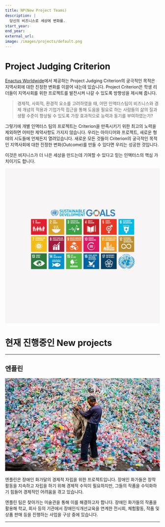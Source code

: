 ```yaml
---
title: NP(New Project Teams)
description: |
  당신의 비즈니스로 세상에 변화를.
start_year:
end_year:
external_url:
image: /images/projects/default.png
---
```

# Project Judging Criterion

[Enactus Worldwide](http://enactus.org)에서 제공하는 Project Judging Criterion의 궁극적인 목적은 지역사회에 대한 진정한 변화를 이끌어 내는데 있습니다.
Project Criterion은 학생 리더들이 지역사회를 위한 프로젝트를 발전시켜 나갈 수 있도록 방향성을 제시해 줍니다.

> 경제적, 사회적, 환경적 요소를 고려하였을 때,
> 어떤 인액터스팀이 비즈니스와 경제 개념의 적용과 기업가적 접근을 통해
> 도움을 필요로 하는 사람들의 삶의 질과 생활 수준이 향상될 수 있도록
> 가장 효과적으로 능력과 동기를 부여하였는가?

그렇기에 개별 인액터스 팀의 프로젝트는 Criterion을 만족시키기 위한 최고의 노력을 제외하면 어떠한 제약사항도 가지지 않습니다. 우리는 아이디어와 프로젝트, 새로운 형태의 시도들에 언제든지 열려있습니다. 새로운 모든 것들이 Criterion의 궁극적인 목적인 지역사회에 대한 진정한 변화(Outcome)를 만들 수 있다면 우리는 성공한 것입니다.

이것은 비지니스가 더 나은 세상을 만드는데 기여할 수 있다고 믿는 인액터스의 핵심 가치이기도 합니다.

![](/images/projects/default.png)


# 현재 진행중인 New projects

*****

## 엔플린

![](/images/projects/NtroP.jpg)

엔플린은 장애인 화가달의 경제적 자립을 위한 프로젝트입니다.
장애인 화가들은 창작 활동을 지속하고 자립을 하기 위해 경제적 수익이 필요하지만, 그들의 작품을 수익화하기 힘들어 경제적인 어려움을 겪고 있습니다.

엔플린 팀은 찾아가는 미술관을 통해 이를 해결하고자 합니다. 
장애인 화가들의 작품을 활용해 학교, 회사 등의 기관에서 장애인식개선교육을 연계한 전시회, 체험활동, 작품 및 상품 판매 등을 진행하는 사업을 구상 중에 있습니다. 

*****
